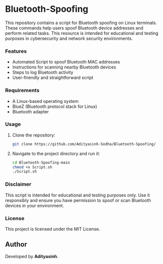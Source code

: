 # Bluetooth-Spoofing
This repository contains a script for Bluetooth spoofing on Linux terminals. These commands help users spoof Bluetooth device addresses and perform related tasks. This resource is intended for educational and testing purposes in cybersecurity and network security environments.

### Features

- Automated Script to spoof Bluetooth MAC addresses
- Instructions for scanning nearby Bluetooth devices
- Steps to log Bluetooth activity
- User-friendly and straightforward script

### Requirements

- A Linux-based operating system
- BlueZ (Bluetooth protocol stack for Linux)
- Bluetooth adapter

### Usage

1. Clone the repository:
   ```bash
   git clone https://github.com/Adityasinh-Sodha/Bluetooth-Spoofing/
   ```
2. Navigate to the project directory and run it:
   ```bash
   cd Bluetooth-Spoofing-main
   chmod +x Script.sh
   ./Script.sh
   ```

### Disclaimer
This script is intended for educational and testing purposes only. Use it responsibly and ensure you have permission to spoof or scan Bluetooth devices in your environment.

### License

This project is licensed under the MIT License.
## Author
Developed by **Adityasinh**.
